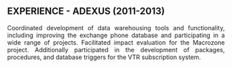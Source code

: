 ## EXPERIENCE - ADEXUS (2011-2013)
<p align="justify">
Coordinated development of data warehousing tools and functionality, including improving the exchange phone database and participating in a wide range of projects. Facilitated impact evaluation for the Macrozone project. Additionally participated in the development of packages, procedures, and database triggers for the VTR subscription system.
</p>
